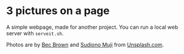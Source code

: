 # 3 pictures on a page

A simple webpage, made for another project. You can run a local web server with `serveit.sh`.

Photos are by [Bec Brown](https://unsplash.com/bec_brown) and [Sudiono Muji](https://unsplash.com/mujiebok) from [Unsplash.com](https://unsplash.com).
